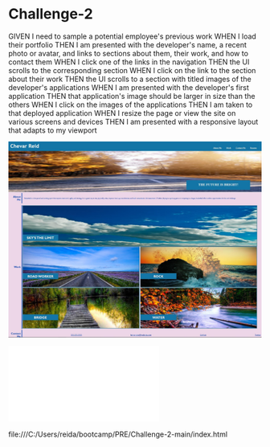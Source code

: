 # Challenge-2

GIVEN I need to sample a potential employee's previous work
WHEN I load their portfolio
THEN I am presented with the developer's name, a recent photo or avatar, and links to sections about them, their work, and how to contact them
WHEN I click one of the links in the navigation
THEN the UI scrolls to the corresponding section
WHEN I click on the link to the section about their work
THEN the UI scrolls to a section with titled images of the developer's applications
WHEN I am presented with the developer's first application
THEN that application's image should be larger in size than the others
WHEN I click on the images of the applications
THEN I am taken to that deployed application
WHEN I resize the page or view the site on various screens and devices
THEN I am presented with a responsive layout that adapts to my viewport

![my website screen shot](./assets/images/Challenge-2-screenshot.jpg)


![link to deployed application](file:///C:/Users/reida/bootcamp/PRE/Challenge-2-main/index.html#About-Me)

file:///C:/Users/reida/bootcamp/PRE/Challenge-2-main/index.html